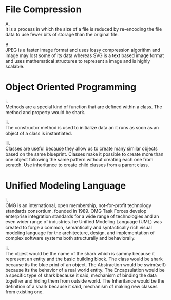 
# File Compression
A.   
It is a process in which the size of a file is reduced by re-encoding the file data to use fewer bits of storage than the original file.

B.   
JPEG is a faster image format and uses lossy compression algorithm and image may lost some of its data whereas SVG is a text based image format and uses mathematical structures to represent a image and is highly scalable.
# Object Oriented Programming
i.   
Methods are a special kind of function that are defined within a class. The method and property would be shark.

ii.  
The constructor method is used to initialize data an it runs as soon as an object of a class is instantiated.

iii.   
Classes are useful because they allow us to create many similar objects based on the same blueprint. Classes make it possible to create more than one object following the same pattern without creating each one from scratch. Use inheritance to create child classes from a parent class.

# Unified Modeling Language
i.   
OMG is an international, open membership, not-for-profit technology standards consortium, founded in 1989. OMG Task Forces develop enterprise integration standards for a wide range of technologies and an even wider range of industries. he Unified Modeling Language (UML) was created to forge a common, semantically and syntactically rich visual modeling language for the architecture, design, and implementation of complex software systems both structurally and behaviorally. 

ii.  
The objest would be the name of the shark which is sammy because it represent an entity and the basic building block. The class would be shark because its the blue print of an object. The Abstraction would be swim(self) because its the behavior of a real world entity. The Encapsulation would be a specific type of shark because it said, mechanism of binding the data together and hiding them from outside world. The Inheritance would be the definition of a shark because it said, mechanism of making new classes from existing one.
